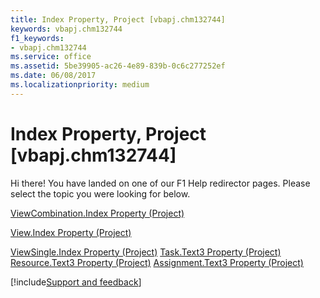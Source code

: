 ```yaml
---
title: Index Property, Project [vbapj.chm132744]
keywords: vbapj.chm132744
f1_keywords:
- vbapj.chm132744
ms.service: office
ms.assetid: 5be39905-ac26-4e89-839b-0c6c277252ef
ms.date: 06/08/2017
ms.localizationpriority: medium
---
```



# Index Property, Project [vbapj.chm132744]

Hi there! You have landed on one of our F1 Help redirector pages. Please select the topic you were looking for below.

[ViewCombination.Index Property (Project)](https://msdn.microsoft.com/library/3a9ebd6e-a2c6-1a90-4d41-e31bd8455611%28Office.15%29.aspx)

[View.Index Property (Project)](https://msdn.microsoft.com/library/1ae86743-4a3a-0659-c7d4-0770287b0377%28Office.15%29.aspx)

[ViewSingle.Index Property (Project)](https://msdn.microsoft.com/library/a4f5a6fa-b013-473c-4400-70a40be955c5%28Office.15%29.aspx)
[Task.Text3 Property (Project)](https://msdn.microsoft.com/library/95638aa5-2de4-6020-21ae-1b2cb4fec7f9%28Office.15%29.aspx)
[Resource.Text3 Property (Project)](https://msdn.microsoft.com/library/23f16cc5-b2e0-6848-de27-81028ae32e9d%28Office.15%29.aspx)
[Assignment.Text3 Property (Project)](https://msdn.microsoft.com/library/a2121c88-a787-4118-9451-89024ebe3048%28Office.15%29.aspx)

[!include[Support and feedback](~/includes/feedback-boilerplate.md)]